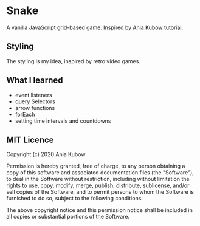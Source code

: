 # Snake

A vanilla JavaScript grid-based game. Inspired by [Ania Kubów](https://github.com/kubowania/Nokia3310-Snake) [tutorial](https://www.youtube.com/watch?v=rui2tRRVtc0).

## Styling
The styling is my idea, inspired by retro video games.

## What I learned
* event listeners
* query Selectors
* arrow functions
* forEach
* setting time intervals and countdowns

## MIT Licence
Copyright (c) 2020 Ania Kubow

Permission is hereby granted, free of charge, to any person obtaining a copy of this software and associated documentation files (the "Software"), to deal in the Software without restriction, including without limitation the rights to use, copy, modify, merge, publish, distribute, sublicense, and/or sell copies of the Software, and to permit persons to whom the Software is furnished to do so, subject to the following conditions:

The above copyright notice and this permission notice shall be included in all copies or substantial portions of the Software.
